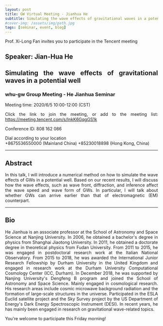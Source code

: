 ```yaml
---
layout: post
title: GW Virtual Meeting - Jianhua He
subtitle: Simulating the wave effects of gravitational waves in a potential well
#cover-img: /assets/img/path.jpg
tags: [seminar, event, blog]
---
```


<style>
body {
text-align: justify}
</style>

Prof. Xi-Long Fan invites you to participate in the Tencent meeting

## Speaker: Jian-Hua He

## Simulating the wave effects of gravitational waves in a potential well

### whu-gw Group Meeting - He Jianhua Seminar

Meeting time: 2020/6/5 10:00-12:00 (CST)

Click the link to join the meeting, or add to the meeting list:
https://meeting.tencent.com/s/InkK6GqgGS1k

Conference ID: 808 162 086

Dial according to your location  
   +8675536550000 (Mainland China)
   +85230018898 (Hong Kong, China)

______________________________

## Abstract

In this talk, I will introduce a numerical method on how to simulate the wave effects of GWs in a potential well. Based on our recent results, I will discuss how the wave effects, such as wave front, diffraction, and inference affect the wave speed and wave form of GWs. In particular, I will talk about whether GWs can arrive earlier than that of electromagnetic (EM) counterpart.
______________________________

## Bio

He Jianhua is an associate professor at the School of Astronomy and Space Science at Nanjing University. In 2006, he obtained a bachelor's degree in physics from Shanghai Jiaotong University. In 2011, he obtained a doctorate degree in theoretical physics from Fudan University. From 2011 to 2015, he was engaged in postdoctoral research work at the Italian National Observatory. From 2015 to 2018, he was awarded the International Junior Research Fellowship by Durham University in the United Kingdom and engaged in research work at the Durham University Computational Cosmology Center (ICC, Durham). In December 2018, he was supported by Nanjing University's Dengfeng B program and joined the School of Astronomy and Space Science. Mainly engaged in cosmological research. His research areas include cosmic microwave background radiation and the formation of large-scale structures in the universe. Participated in the ESLA Euclid satellite project and the Sky Survey project by the US Department of Energy's Dark Energy Spectroscopic Instrument (DESI). In recent years, he has mainly been engaged in research on gravitational wave-related topics.


You're welcome to participate this Friday morning!